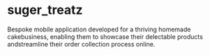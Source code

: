 # suger_treatz

Bespoke mobile application developed for a thriving homemade cakebusiness, enabling them to showcase their delectable products andstreamline their order collection process online.
